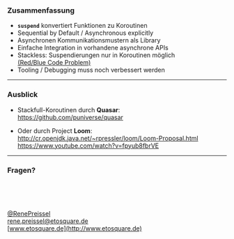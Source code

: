 ### Zusammenfassung

 * __```suspend```__ konvertiert Funktionen zu Koroutinen
 * Sequential by Default / Asynchronous explicitly
 * Asynchronen Kommunikationsmustern als Library
 * Einfache Integration in vorhandene asynchrone APIs
 * Stackless: Suspendierungen nur in Koroutinen möglich<br/> [(Red/Blue Code Problem)](http://journal.stuffwithstuff.com/2015/02/01/what-color-is-your-function/)
 * Tooling / Debugging muss noch verbessert werden   

---

### Ausblick

 * Stackfull-Koroutinen durch __Quasar__:
https://github.com/puniverse/quasar

 * Oder durch Project __Loom__:
 http://cr.openjdk.java.net/~rpressler/loom/Loom-Proposal.html
 https://www.youtube.com/watch?v=fpyub8fbrVE

---

### Fragen?

<br/>
<br/>
<br/>

[@RenePreissel](https://twitter.com/RenePreissel)
<br/>
[rene.preissel@etosquare.de](mailto:rene.preissel@etosquare.de)
<br/>
[www.etosquare.de](http://www.etosquare.de)
